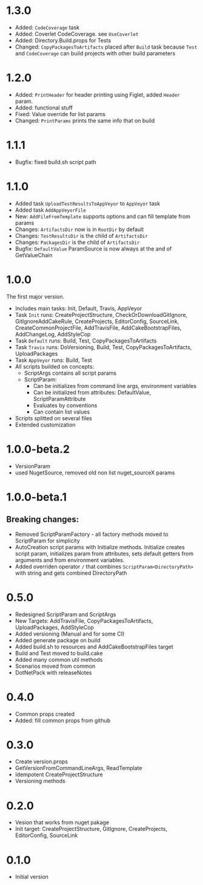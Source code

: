 # 1.3.0
- Added: `CodeCoverage` task
- Added: Coverlet CodeCoverage. see `UseCoverlet`
- Added: Directory.Build.props for Tests
- Changed: `CopyPackagesToArtifacts` placed after `Build` task because `Test` and `CodeCoverage` can build projects with other build parameters

# 1.2.0
- Added: `PrintHeader` for header printing using Figlet, added `Header` param.
- Added: functional stuff
- Fixed: Value override for list params
- Changed: `PrintParams` prints the same info that on build

# 1.1.1
- Bugfix: fixed build.sh script path

# 1.1.0
- Added task `UploadTestResultsToAppVeyor` to `AppVeyor` task
- Added task `AddAppVeyorFile`
- New: `AddFileFromTemplate` supports options and can fill template from params
- Changes: `ArtifactsDir` now is in `RootDir` by default
- Changes: `TestResultsDir` is the child of `ArtifactsDir`
- Changes: `PackagesDir` is the child of `ArtifactsDir`
- Bugfix: `DefaultValue` ParamSource is now always at the and of GetValueChain

# 1.0.0
The first major version.
- Includes main tasks: Init, Default, Travis, AppVeyor
- Task `Init` runs: CreateProjectStructure, CheckOrDownloadGitIgnore, GitIgnoreAddCakeRule, CreateProjects, EditorConfig, SourceLink, CreateCommonProjectFile, AddTravisFile, AddCakeBootstrapFiles, AddChangeLog, AddStyleCop
- Task `Default` runs: Build, Test, CopyPackagesToArtifacts
- Task `Travis` runs: DoVersioning, Build, Test, CopyPackagesToArtifacts, UploadPackages
- Task `AppVeyor` runs: Build, Test
- All scripts builded on concepts:
    - ScriptArgs contains all script params
    - ScriptParam:
        - Can be initializes from command line args, environment variables
        - Can be initialized from attributes: DefaultValue, ScriptParamAttribute
        - Evaluates by conventions
        - Can contain list values
- Scripts splitted on several files
- Extended customization

# 1.0.0-beta.2
- VersionParam
- used NugetSource, removed old non list nuget_sourceX params

# 1.0.0-beta.1
## Breaking changes:
- Removed ScriptParamFactory - all factory methods moved to ScriptParam for simplicity
- AutoCreation script params with Initialize methods. Initialize creates script param, initializes param from attributes, sets default getters from arguments and from environment variables.
- Added overriden operator ```/``` that combines ```ScriptParam<DirectoryPath>``` with string and gets combined DirectoryPath

# 0.5.0
- Redesigned ScriptParam and ScriptArgs
- New Targets: AddTravisFile, CopyPackagesToArtifacts, UploadPackages, AddStyleCop
- Added versioning (Manual and for some CI)
- Added generate package on build
- Added build.sh to resources and AddCakeBootstrapFiles target
- Build and Test moved to build.cake
- Added many common util methods
- Scenarios moved from common
- DotNetPack with releaseNotes

# 0.4.0
- Common props created
- Added: fill common props from github 

# 0.3.0
- Create version.props
- GetVersionFromCommandLineArgs, ReadTemplate
- Idempotent CreateProjectStructure
- Versioning methods

# 0.2.0
- Vesion that works from nuget pakage
- Init target: CreateProjectStructure, GitIgnore, CreateProjects, EditorConfig, SourceLink

# 0.1.0
- Initial version
